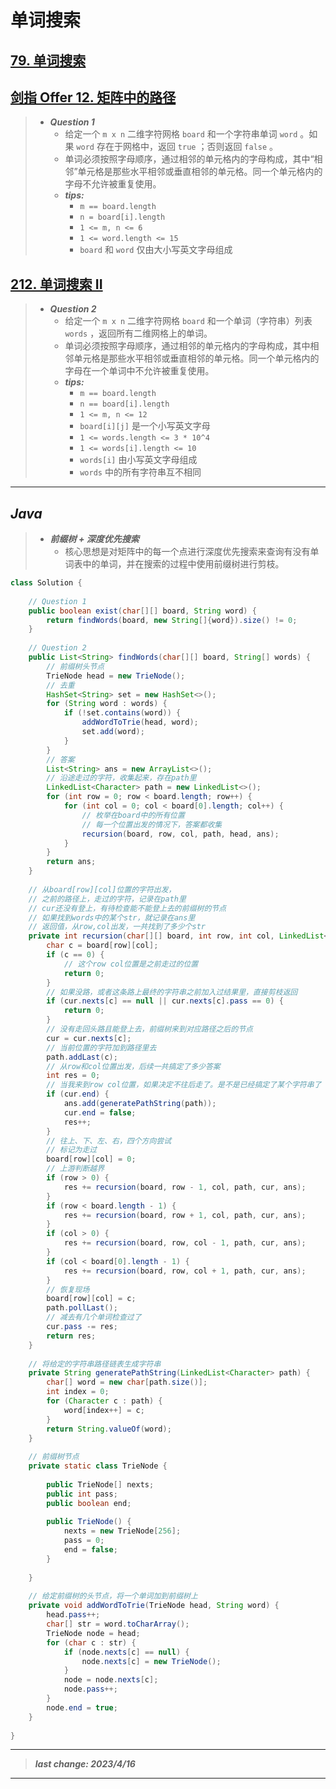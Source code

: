 # 单词搜索

## [79. 单词搜索](https://leetcode.cn/problems/word-search/)

## [剑指 Offer 12. 矩阵中的路径](https://leetcode.cn/problems/ju-zhen-zhong-de-lu-jing-lcof/)

> - ***Question 1***
>   - 给定一个 `m x n` 二维字符网格 `board` 和一个字符串单词 `word` 。如果 `word` 存在于网格中，返回 `true` ；否则返回 `false` 。
>   - 单词必须按照字母顺序，通过相邻的单元格内的字母构成，其中“相邻”单元格是那些水平相邻或垂直相邻的单元格。同一个单元格内的字母不允许被重复使用。
>   - ***tips:***
>     - `m == board.length`
>     - `n = board[i].length`
>     - `1 <= m, n <= 6`
>     - `1 <= word.length <= 15`
>     - `board` 和 `word` 仅由大小写英文字母组成

## [212. 单词搜索 II](https://leetcode.cn/problems/word-search-ii/)

> - ***Question 2***
>   - 给定一个 `m x n` 二维字符网格 `board` 和一个单词（字符串）列表 `words` ，返回所有二维网格上的单词。
>   - 单词必须按照字母顺序，通过相邻的单元格内的字母构成，其中相邻单元格是那些水平相邻或垂直相邻的单元格。同一个单元格内的字母在一个单词中不允许被重复使用。
>   - ***tips:***
>     - `m == board.length`
>     - `n == board[i].length`
>     - `1 <= m, n <= 12`
>     - `board[i][j]` 是一个小写英文字母
>     - `1 <= words.length <= 3 * 10^4`
>     - `1 <= words[i].length <= 10`
>     - `words[i]` 由小写英文字母组成
>     - `words` 中的所有字符串互不相同

---

## *Java*

> - ***前缀树 + 深度优先搜索***
>   - 核心思想是对矩阵中的每一个点进行深度优先搜索来查询有没有单词表中的单词，并在搜索的过程中使用前缀树进行剪枝。

```java
class Solution {
    
    // Question 1
    public boolean exist(char[][] board, String word) {
        return findWords(board, new String[]{word}).size() != 0;
    }
    
    // Question 2
    public List<String> findWords(char[][] board, String[] words) {
        // 前缀树头节点
        TrieNode head = new TrieNode();
        // 去重
        HashSet<String> set = new HashSet<>();
        for (String word : words) {
            if (!set.contains(word)) {
                addWordToTrie(head, word);
                set.add(word);
            }
        }
        // 答案
        List<String> ans = new ArrayList<>();
        // 沿途走过的字符，收集起来，存在path里
        LinkedList<Character> path = new LinkedList<>();
        for (int row = 0; row < board.length; row++) {
            for (int col = 0; col < board[0].length; col++) {
                // 枚举在board中的所有位置
                // 每一个位置出发的情况下，答案都收集
                recursion(board, row, col, path, head, ans);
            }
        }
        return ans;
    }
    
    // 从board[row][col]位置的字符出发，
    // 之前的路径上，走过的字符，记录在path里
    // cur还没有登上，有待检查能不能登上去的前缀树的节点
    // 如果找到words中的某个str，就记录在ans里
    // 返回值，从row,col出发，一共找到了多少个str
    private int recursion(char[][] board, int row, int col, LinkedList<Character> path, TrieNode cur, List<String> ans) {
        char c = board[row][col];
        if (c == 0) {
            // 这个row col位置是之前走过的位置
            return 0;
        }
        // 如果没路，或者这条路上最终的字符串之前加入过结果里，直接剪枝返回
        if (cur.nexts[c] == null || cur.nexts[c].pass == 0) {
            return 0;
        }
        // 没有走回头路且能登上去，前缀树来到对应路径之后的节点
        cur = cur.nexts[c];
        // 当前位置的字符加到路径里去
        path.addLast(c);
        // 从row和col位置出发，后续一共搞定了多少答案
        int res = 0;
        // 当我来到row col位置，如果决定不往后走了。是不是已经搞定了某个字符串了
        if (cur.end) {
            ans.add(generatePathString(path));
            cur.end = false;
            res++;
        }
        // 往上、下、左、右，四个方向尝试
        // 标记为走过
        board[row][col] = 0;
        // 上游判断越界
        if (row > 0) {
            res += recursion(board, row - 1, col, path, cur, ans);
        }
        if (row < board.length - 1) {
            res += recursion(board, row + 1, col, path, cur, ans);
        }
        if (col > 0) {
            res += recursion(board, row, col - 1, path, cur, ans);
        }
        if (col < board[0].length - 1) {
            res += recursion(board, row, col + 1, path, cur, ans);
        }
        // 恢复现场
        board[row][col] = c;
        path.pollLast();
        // 减去有几个单词检查过了
        cur.pass -= res;
        return res;
    }
    
    // 将给定的字符串路径链表生成字符串
    private String generatePathString(LinkedList<Character> path) {
        char[] word = new char[path.size()];
        int index = 0;
        for (Character c : path) {
            word[index++] = c;
        }
        return String.valueOf(word);
    }
    
    // 前缀树节点
    private static class TrieNode {
        
        public TrieNode[] nexts;
        public int pass;
        public boolean end;
        
        public TrieNode() {
            nexts = new TrieNode[256];
            pass = 0;
            end = false;
        }
        
    }
    
    // 给定前缀树的头节点，将一个单词加到前缀树上
    private void addWordToTrie(TrieNode head, String word) {
        head.pass++;
        char[] str = word.toCharArray();
        TrieNode node = head;
        for (char c : str) {
            if (node.nexts[c] == null) {
                node.nexts[c] = new TrieNode();
            }
            node = node.nexts[c];
            node.pass++;
        }
        node.end = true;
    }
    
}
```

---

> ***last change: 2023/4/16***

---
